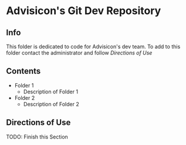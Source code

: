 # Advisicon's Git Dev Repository

## Info
This folder is dedicated to code for Advisicon's dev team. To add to this folder contact the administrator and follow *Directions of Use*

## Contents
* Folder 1
    - Description of Folder 1
* Folder 2
   - Description of Folder 2

## Directions of Use
TODO: Finish this Section